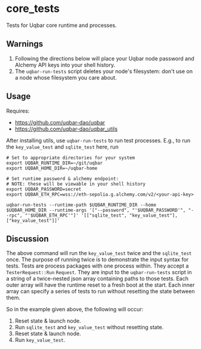 # core_tests

Tests for Uqbar core runtime and processes.

## Warnings

1. Following the directions below will place your Uqbar node password and Alchemy API keys into your shell history.
2. The `uqbar-run-tests` script deletes your node's filesystem: don't use on a node whose filesystem you care about.

## Usage

Requires:
* https://github.com/uqbar-dao/uqbar
* https://github.com/uqbar-dao/uqbar_utils

After installing utils, use `uqbar-run-tests` to run test processes.
E.g., to run the `key_value_test` and `sqlite_test` here, run

```
# Set to appropriate directories for your system
export UQBAR_RUNTIME_DIR=~/git/uqbar
export UQBAR_HOME_DIR=~/uqbar-home

# Set runtime password & alchemy endpoint:
# NOTE: these will be viewable in your shell history
export UQBAR_PASSWORD=secret
export UQBAR_ETH_RPC=wss://eth-sepolia.g.alchemy.com/v2/<your-api-key>

uqbar-run-tests --runtime-path $UQBAR_RUNTIME_DIR --home $UQBAR_HOME_DIR --runtime-args '["--password", "'$UQBAR_PASSWORD'", "--rpc", "'$UQBAR_ETH_RPC'"]' '[["sqlite_test", "key_value_test"], ["key_value_test"]]'
```

## Discussion

The above command will run the `key_value_test` twice and the `sqlite_test` once.
The purpose of running twice is to demonstrate the input syntax for tests.
Tests are process packages with one process within.
They accept a `TesterRequest::Run` `Request`.
They are input to the `uqbar-run-tests` script in a string of a twice-nested json array containing paths to those tests.
Each outer array will have the runtime reset to a fresh boot at the start.
Each inner array can specify a series of tests to run without resetting the state between them.

So in the example given above, the following will occur:
1. Reset state & launch node.
2. Run `sqlite_test` and `key_value_test` without resetting state.
3. Reset state & launch node.
4. Run `key_value_test`.
